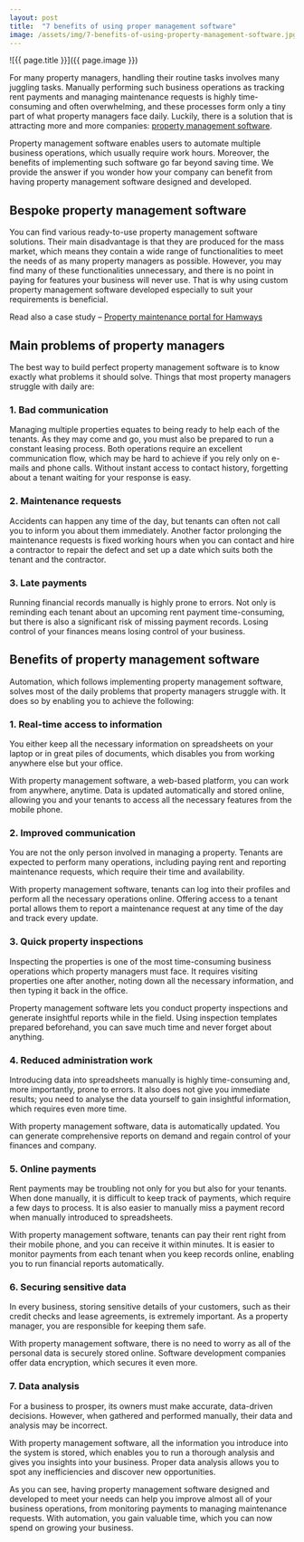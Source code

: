 ```yaml
---
layout: post
title:  "7 benefits of using proper management software"
image: /assets/img/7-benefits-of-using-property-management-software.jpg
---
```


![{{ page.title }}]({{ page.image }})

For many property managers, handling their routine tasks involves many juggling tasks. Manually performing such business operations as tracking rent payments and managing maintenance requests is highly time-consuming and often overwhelming, and these processes form only a tiny part of what property managers face daily. Luckily, there is a solution that is attracting more and more companies: [property management software](https://headchannel.co.uk/).

Property management software enables users to automate multiple business operations, which usually require work hours. Moreover, the benefits of implementing such software go far beyond saving time. We provide the answer if you wonder how your company can benefit from having property management software designed and developed.

## Bespoke property management software
You can find various ready-to-use property management software solutions. Their main disadvantage is that they are produced for the mass market, which means they contain a wide range of functionalities to meet the needs of as many property managers as possible. However, you may find many of these functionalities unnecessary, and there is no point in paying for features your business will never use. That is why using custom property management software developed especially to suit your requirements is beneficial.

Read also a case study –  [Property maintenance portal for Hamways](https://headchannel.co.uk/stories/property-maintenance-portal/) 

## Main problems of property managers
The best way to build perfect property management software is to know exactly what problems it should solve. Things that most property managers struggle with daily are:
 

### 1. Bad communication

Managing multiple properties equates to being ready to help each of the tenants. As they may come and go, you must also be prepared to run a constant leasing process. Both operations require an excellent communication flow, which may be hard to achieve if you rely only on e-mails and phone calls. Without instant access to contact history, forgetting about a tenant waiting for your response is easy.

### 2. Maintenance requests

Accidents can happen any time of the day, but tenants can often not call you to inform you about them immediately. Another factor prolonging the maintenance requests is fixed working hours when you can contact and hire a contractor to repair the defect and set up a date which suits both the tenant and the contractor.

### 3. Late payments

Running financial records manually is highly prone to errors. Not only is reminding each tenant about an upcoming rent payment time-consuming, but there is also a significant risk of missing payment records. Losing control of your finances means losing control of your business.

## Benefits of property management software

Automation, which follows implementing property management software, solves most of the daily problems that property managers struggle with. It does so by enabling you to achieve the following:
 
### 1. Real-time access to information

You either keep all the necessary information on spreadsheets on your laptop or in great piles of documents, which disables you from working anywhere else but your office.

With property management software, a web-based platform, you can work from anywhere, anytime. Data is updated automatically and stored online, allowing you and your tenants to access all the necessary features from the mobile phone.

### 2. Improved communication

You are not the only person involved in managing a property. Tenants are expected to perform many operations, including paying rent and reporting maintenance requests, which require their time and availability.

With property management software, tenants can log into their profiles and perform all the necessary operations online. Offering access to a tenant portal allows them to report a maintenance request at any time of the day and track every update.

### 3. Quick property inspections

Inspecting the properties is one of the most time-consuming business operations which property managers must face. It requires visiting properties one after another, noting down all the necessary information, and then typing it back in the office.

Property management software lets you conduct property inspections and generate insightful reports while in the field. Using inspection templates prepared beforehand, you can save much time and never forget about anything.
 

### 4. Reduced administration work

Introducing data into spreadsheets manually is highly time-consuming and, more importantly, prone to errors. It also does not give you immediate results; you need to analyse the data yourself to gain insightful information, which requires even more time.

With property management software, data is automatically updated. You can generate comprehensive reports on demand and regain control of your finances and company.

### 5. Online payments

Rent payments may be troubling not only for you but also for your tenants. When done manually, it is difficult to keep track of payments, which require a few days to process. It is also easier to manually miss a payment record when manually introduced to spreadsheets.

With property management software, tenants can pay their rent right from their mobile phone, and you can receive it within minutes. It is easier to monitor payments from each tenant when you keep records online, enabling you to run financial reports automatically.

### 6. Securing sensitive data

In every business, storing sensitive details of your customers, such as their credit checks and lease agreements, is extremely important. As a property manager, you are responsible for keeping them safe.

With property management software, there is no need to worry as all of the personal data is securely stored online. Software development companies offer data encryption, which secures it even more.

### 7. Data analysis

For a business to prosper, its owners must make accurate, data-driven decisions. However, when gathered and performed manually, their data and analysis may be incorrect.

With property management software, all the information you introduce into the system is stored, which enables you to run a thorough analysis and gives you insights into your business. Proper data analysis allows you to spot any inefficiencies and discover new opportunities.

As you can see, having property management software designed and developed to meet your needs can help you improve almost all of your business operations, from monitoring payments to managing maintenance requests. With automation, you gain valuable time, which you can now spend on growing your business.
